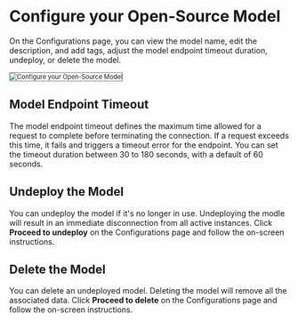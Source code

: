 # Configure your Open-Source Model


On the Configurations page, you can view the model name, edit the description, and add tags, adjust the model endpoint timeout duration, undeploy, or delete the model.

<img src="../images/configure-open-source-model-1.png" alt="Configure your Open-Source Model " title="Configure your Open-Source Model" style="border: 1px solid gray; zoom:80%;">

## Model Endpoint Timeout

The model endpoint timeout defines the maximum time allowed for a request to complete before terminating the connection. If a request exceeds this time, it fails and triggers a timeout error for the endpoint. You can set the timeout duration between 30 to 180 seconds, with a default of 60 seconds.



## Undeploy the Model 

You can undeploy the model if it's no longer in use. Undeploying the modle will result in an immediate disconnection from all active instances. Click **Proceed to undeploy** on the Configurations page and follow the on-screen instructions.

## Delete the Model

You can delete an undeployed model. Deleting the model will remove all the associated data. Click **Proceed to delete** on the Configurations page and follow the on-screen instructions.
